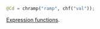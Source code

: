 ```python
@Cd = chramp("ramp", chf("val"));
```

[Expression functions](https://www.sidefx.com/docs/houdini/expressions/index.html).
